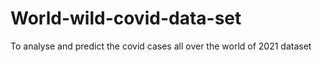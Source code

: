 # World-wild-covid-data-set
To analyse and predict the covid cases all over the world of 2021 dataset
